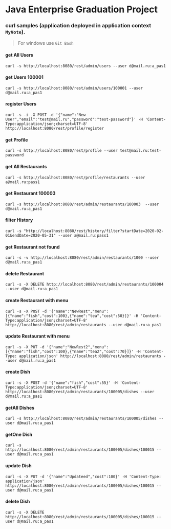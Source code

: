 Java Enterprise Graduation Project 
===============================

### curl samples (application deployed in application context `MyVote`).
> For windows use `Git Bash`

#### get All Users
`curl -s http://localhost:8080/rest/admin/users --user d@mail.ru:a_pas1`

#### get Users 100001
`curl -s http://localhost:8080/rest/admin/users/100001 --user d@mail.ru:a_pas1`

#### register Users
`curl -s -i -X POST -d '{"name":"New User","email":"test@mail.ru","password":"test-password"}' -H 'Content-Type:application/json;charset=UTF-8' http://localhost:8080/rest/profile/register`

#### get Profile
`curl -s http://localhost:8080/rest/profile --user test@mail.ru:test-password`

#### get All Restaurants
`curl -s http://localhost:8080/rest/profile/restaurants --user a@mail.ru:pass1`

#### get Restaurant 100003
`curl -s http://localhost:8080/rest/admin/restaurants/100003  --user d@mail.ru:a_pas1`

#### filter History
`curl -s "http://localhost:8080/rest/history/filter?startDate=2020-02-01&endDate=2020-05-31" --user a@mail.ru:pass1`

#### get Restaurant not found
`curl -s -v http://localhost:8080/rest/admin/restaurants/1000 --user d@mail.ru:a_pas1`

#### delete Restaurant
`curl -s -X DELETE http://localhost:8080/rest/admin/restaurants/100004 --user d@mail.ru:a_pas1`

#### create Restaurant with menu
`curl -s -X POST -d '{"name":"NewRest","menu":[{"name":"fish","cost":100},{"name":"tea","cost":50}]}' -H 'Content-Type:application/json;charset=UTF-8' http://localhost:8080/rest/admin/restaurants --user d@mail.ru:a_pas1`

#### update Restaurant with menu
`curl -s -X PUT -d '{"name":"NewRest2","menu":[{"name":"fish","cost":100},{"name":"tea2","cost":70}]}' -H 'Content-Type: application/json' http://localhost:8080/rest/admin/restaurants --user d@mail.ru:a_pas1`

#### create Dish
`curl -s -X POST -d '{"name":"fish","cost":55}' -H 'Content-Type:application/json;charset=UTF-8' http://localhost:8080/rest/admin/restaurants/100005/dishes --user d@mail.ru:a_pas1`

#### getAll Dishes
`curl -s http://localhost:8080/rest/admin/restaurants/100005/dishes --user d@mail.ru:a_pas1`

#### getOne Dish
`curl -s http://localhost:8080/rest/admin/restaurants/100005/dishes/100015 --user d@mail.ru:a_pas1`

#### update Dish
`curl -s -X PUT -d '{"name":"Updateed","cost":100}' -H 'Content-Type: application/json' http://localhost:8080/rest/admin/restaurants/100005/dishes/100015 --user d@mail.ru:a_pas1`

#### delete Dish
`curl -s -X DELETE http://localhost:8080/rest/admin/restaurants/100005/dishes/100015 --user d@mail.ru:a_pas1`
